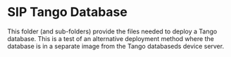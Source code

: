 # SIP Tango Database

This folder (and sub-folders) provide the files needed to deploy a Tango 
database. This is a test of an alternative deployment method where the database
is in a separate image from the Tango databaseds device server.





